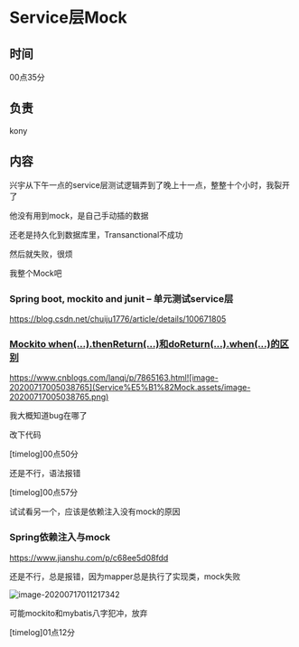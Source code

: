 # Service层Mock

## 时间

00点35分

## 负责

kony

## 内容

兴宇从下午一点的service层测试逻辑弄到了晚上十一点，整整十个小时，我裂开了

他没有用到mock，是自己手动插的数据

还老是持久化到数据库里，Transanctional不成功

然后就失败，很烦

我整个Mock吧

### Spring boot, mockito and junit – 单元测试service层

https://blog.csdn.net/chuiju1776/article/details/100671805

### [Mockito when(...).thenReturn(...)和doReturn(...).when(...)的区别](https://www.cnblogs.com/lanqi/p/7865163.html)

https://www.cnblogs.com/lanqi/p/7865163.html![image-20200717005038765](Service%E5%B1%82Mock.assets/image-20200717005038765.png)

我大概知道bug在哪了

改下代码

[timelog]00点50分

还是不行，语法报错

[timelog]00点57分

试试看另一个，应该是依赖注入没有mock的原因

### Spring依赖注入与mock

https://www.jianshu.com/p/c68ee5d08fdd

还是不行，总是报错，因为mapper总是执行了实现类，mock失败

![image-20200717011217342](Service%E5%B1%82Mock.assets/image-20200717011217342.png)

可能mockito和mybatis八字犯冲，放弃

[timelog]01点12分